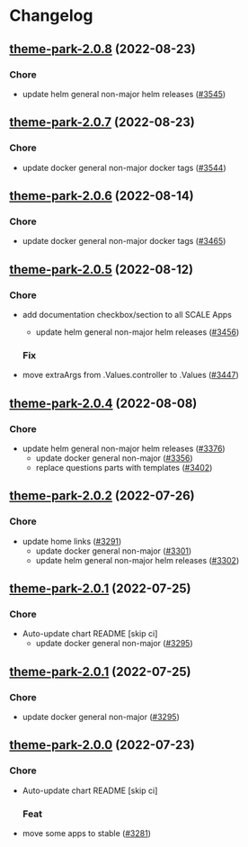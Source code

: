 # Changelog



## [theme-park-2.0.8](https://github.com/truecharts/charts/compare/theme-park-2.0.7...theme-park-2.0.8) (2022-08-23)

### Chore

- update helm general non-major helm releases ([#3545](https://github.com/truecharts/charts/issues/3545))




## [theme-park-2.0.7](https://github.com/truecharts/charts/compare/theme-park-2.0.6...theme-park-2.0.7) (2022-08-23)

### Chore

- update docker general non-major docker tags ([#3544](https://github.com/truecharts/charts/issues/3544))




## [theme-park-2.0.6](https://github.com/truecharts/charts/compare/theme-park-2.0.5...theme-park-2.0.6) (2022-08-14)

### Chore

- update docker general non-major docker tags ([#3465](https://github.com/truecharts/charts/issues/3465))




## [theme-park-2.0.5](https://github.com/truecharts/charts/compare/theme-park-2.0.4...theme-park-2.0.5) (2022-08-12)

### Chore

- add documentation checkbox/section to all SCALE Apps
  - update helm general non-major helm releases ([#3456](https://github.com/truecharts/charts/issues/3456))

  ### Fix

- move extraArgs from .Values.controller to .Values ([#3447](https://github.com/truecharts/charts/issues/3447))




## [theme-park-2.0.4](https://github.com/truecharts/charts/compare/theme-park-2.0.2...theme-park-2.0.4) (2022-08-08)

### Chore

- update helm general non-major helm releases ([#3376](https://github.com/truecharts/charts/issues/3376))
  - update docker general non-major ([#3356](https://github.com/truecharts/charts/issues/3356))
  - replace questions parts with templates ([#3402](https://github.com/truecharts/charts/issues/3402))




## [theme-park-2.0.2](https://github.com/truecharts/apps/compare/theme-park-2.0.1...theme-park-2.0.2) (2022-07-26)

### Chore

- update home links ([#3291](https://github.com/truecharts/apps/issues/3291))
  - update docker general non-major ([#3301](https://github.com/truecharts/apps/issues/3301))
  - update helm general non-major helm releases ([#3302](https://github.com/truecharts/apps/issues/3302))




## [theme-park-2.0.1](https://github.com/truecharts/apps/compare/theme-park-2.0.0...theme-park-2.0.1) (2022-07-25)

### Chore

- Auto-update chart README [skip ci]
  - update docker general non-major ([#3295](https://github.com/truecharts/apps/issues/3295))




## [theme-park-2.0.1](https://github.com/truecharts/apps/compare/theme-park-2.0.0...theme-park-2.0.1) (2022-07-25)

### Chore

- update docker general non-major ([#3295](https://github.com/truecharts/apps/issues/3295))




## [theme-park-2.0.0](https://github.com/truecharts/apps/compare/theme-park-1.0.23...theme-park-2.0.0) (2022-07-23)

### Chore

- Auto-update chart README [skip ci]

  ### Feat

- move some apps to stable ([#3281](https://github.com/truecharts/apps/issues/3281))




